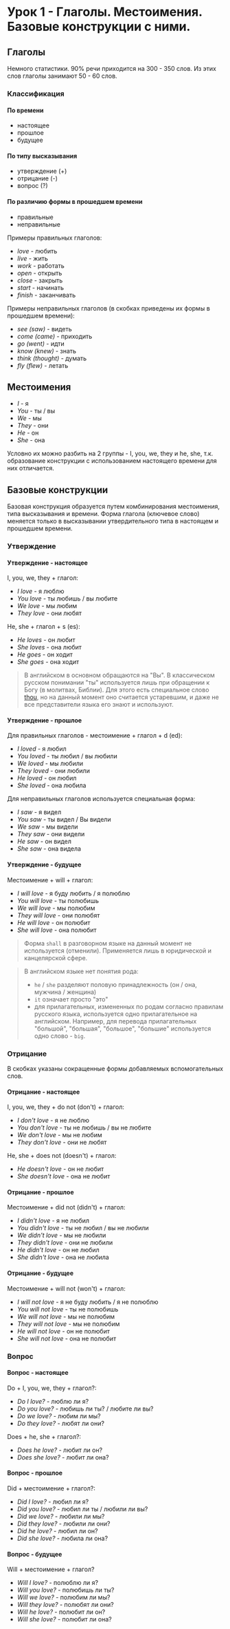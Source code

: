 # Урок 1 - Глаголы. Местоимения. Базовые конструкции с ними.

## Глаголы

Немного статистики. 90% речи приходится на 300 - 350 слов. Из этих слов глаголы занимают 50 - 60 слов.

### Классификация

#### По времени

- настоящее
- прошлое
- будущее

#### По типу высказывания

- утверждение (+)
- отрицание (-)
- вопрос (?)

#### По различию формы в прошедшем времени

- правильные
- неправильные

Примеры правильных глаголов:

- *love* - любить
- *live* - жить
- *work* - работать
- *open* - открыть
- *close* - закрыть
- *start* - начинать
- *finish* - заканчивать

Примеры неправильных глаголов (в скобках приведены их формы в прошедшем времени):

- *see (saw)* - видеть
- *come (came)* - приходить
- *go (went)* - идти
- *know (knew)* - знать
- *think (thought)* - думать
- *fly (flew)* - летать

## Местоимения

- *I* - я
- *You* - ты / вы
- *We* - мы
- *They* - они
- *He* - он
- *She* - она

Условно их можно разбить на 2 группы - I, you, we, they и he, she, т.к. образование конструкции с использованием
настоящего времени для них отличается.

## Базовые конструкции

Базовая конструкция образуется путем комбинирования местоимения, типа высказывания и времени. Форма глагола (ключевое
слово) меняется только в высказывании утвердительного типа в настоящем и прошедшем времени.

### Утверждение

#### Утверждение - настоящее

I, you, we, they + глагол:

- *I love* - я люблю
- *You love* - ты любишь / вы любите
- *We love* - мы любим
- *They love* - они любят

He, she + глагол + s (es):

- *He loves* - он любит
- *She loves* - она любит
- *He goes* - он ходит
- *She goes* - она ходит

> В английском в основном обращаются на "Вы". В классическом русском понимании "ты" используется лишь при обращении к
> Богу (в молитвах, Библии). Для этого есть специальное слово [thou], но на данный момент оно считается устаревшим, и
даже не все представители языка его знают и используют.

#### Утверждение - прошлое

Для правильных глаголов - местоимение + глагол + d (ed):

- *I loved* - я любил
- *You loved* - ты любил / вы любили
- *We loved* - мы любили
- *They loved* - они любили
- *He loved* - он любил
- *She loved* - она любила

Для неправильных глаголов используется специальная форма:

- *I saw* - я видел
- *You saw* - ты видел / Вы видели
- *We saw* - мы видели
- *They saw* - они видели
- *He saw* - он видел
- *She saw* - она видела

#### Утверждение - будущее

Местоимение + will + глагол:

- *I will love* - я буду любить / я полюблю
- *You will love* - ты полюбишь
- *We will love* - мы полюбим
- *They will love* - они полюбят
- *He will love* - он полюбит
- *She will love* - она полюбит

> Форма `shall` в разговорном языке на данный момент не используется (отменили). Применяется лишь в юридической и
> канцелярской сфере.

> В английском языке нет понятия рода:
>
> - `he` / `she` разделяют половую принадлежность (он / она, мужчина / женщина)
> - `it` означает просто "это"
> - для прилагательных, измененных по родам согласно правилам русского языка, используется одно прилагательное на
> английском. Например, для перевода прилагательных "большой", "большая", "большое", "большие" используется одно слово -
> `big`.

### Отрицание

В скобках указаны сокращенные формы добавляемых вспомогательных слов.

#### Отрицание - настоящее

I, you, we, they + do not (don't) + глагол:

- *I don't love* - я не люблю
- *You don't love* - ты не любишь / вы не любите
- *We don't love* - мы не любим
- *They don't love* - они не любят

He, she + does not (doesn't) + глагол:

- *He doesn't love* - он не любит
- *She doesn't love* - она не любит

#### Отрицание - прошлое

Местоимение + did not (didn't) + глагол:

- *I didn't love* - я не любил
- *You didn't love* - ты не любил / вы не любили
- *We didn't love* - мы не любили
- *They didn't love* - они не любили
- *He didn't love* - он не любил
- *She didn't love* - она не любила

#### Отрицание - будущее

Местоимение + will not (won't) + глагол:

- *I will not love* - я не буду любить / я не полюблю
- *You will not love* - ты не полюбишь
- *We will not love* - мы не полюбим
- *They will not love* - мы не полюбим
- *He will not love* - он не полюбит
- *She will not love* - она не полюбит

### Вопрос

#### Вопрос - настоящее

Do + I, you, we, they + глагол?:

- *Do I love?* - люблю ли я?
- *Do you love?* - любишь ли ты? / любите ли вы?
- *Do we love?* - любим ли мы?
- *Do they love?* - любят ли они?

Does + he, she + глагол?:

- *Does he love?* - любит ли он?
- *Does she love?* - любит ли она?

#### Вопрос - прошлое

Did + местоимение + глагол?:

- *Did I love?* - любил ли я?
- *Did you love?* - любил ли ты / любили ли вы?
- *Did we love?* - любили ли мы?
- *Did they love?* - любили ли они?
- *Did he love?* - любил ли он?
- *Did she love?* - любила ли она?

#### Вопрос - будущее

Will + местоимение + глагол?

- *Will I love?* - полюблю ли я?
- *Will you love?* - полюбишь ли ты?
- *Will we love?* - полюбим ли мы?
- *Will they love?* - полюбят ли они?
- *Will he love?* - полюбит ли он?
- *Will she love?* - полюбит ли она?

[thou]: https://en.wikipedia.org/wiki/Thou

